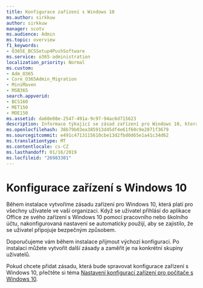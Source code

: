 ```yaml
---
title: Konfigurace zařízení s Windows 10
ms.author: sirkkuw
author: sirkkuw
manager: scotv
ms.audience: Admin
ms.topic: overview
f1_keywords:
- O365E_BCSSetup4PushSoftware
ms.service: o365-administration
localization_priority: Normal
ms.custom:
- Adm_O365
- Core_O365Admin_Migration
- MiniMaven
- MSB365
search.appverid:
- BCS160
- MET150
- MOE150
ms.assetid: da60e08e-2547-491a-9c97-94ac6d715623
description: Informace týkající se zásad zařízení pro Windows 10, která platí pro všechny uživatele v organizaci.
ms.openlocfilehash: 38b79b03ea385913d45df4e61f60c9e2071f3679
ms.sourcegitcommit: e491c4713115610cbe13d2fbd0d65e1a41c34d62
ms.translationtype: MT
ms.contentlocale: cs-CZ
ms.lasthandoff: 01/16/2019
ms.locfileid: "26983301"
---
```

# <a name="configure-windows-10-devices"></a>Konfigurace zařízení s Windows 10

Během instalace vytvoříme zásadu zařízení pro Windows 10, která platí pro všechny uživatele ve vaší organizaci. Když se uživatel přihlásí do aplikace Office ze svého zařízení s Windows 10 pomocí pracovního nebo školního účtu, nakonfigurovaná nastavení se automaticky použijí, aby se zajistilo, že se uživatel připojuje bezpečným způsobem.
  
Doporučujeme vám během instalace přijmout výchozí konfiguraci. Po instalaci můžete vytvořit další zásady a zaměřit je na konkrétní skupiny uživatelů.
  
Pokud chcete přidat zásadu, která bude spravovat konfigurace zařízení s Windows 10, přečtěte si téma [Nastavení konfigurací zařízení pro počítače s Windows 10](protection-settings-for-windows-10-pcs.md).
  

